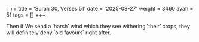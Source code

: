+++
title = 'Surah 30, Verses 51'
date = '2025-08-27'
weight = 3460
ayah = 51
tags = []
+++

Then if We send a ˹harsh˺ wind which they see withering ˹their˺ crops, they will definitely deny ˹old favours˺ right after.
